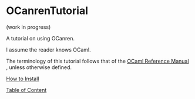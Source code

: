 # OCanrenTutorial

(work in progress)

A tutorial on using OCanren.

I assume the reader knows OCaml. 

The terminology of this tutorial follows that of the
[OCaml Reference Manual](https://ocaml.org/releases/4.11/htmlman/language.html)
, unless otherwise
defined.

[How to Install](Installation)

[Table of Content](Main)

